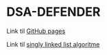 # DSA-DEFENDER

Link til [GitHub pages](https://markusingerslev.github.io/dsa-defender/)

Link til [singly linked list algoritme](https://github.com/MarkusIngerslev/algoritme-portfolio/tree/main/linkedlist/singly-linked-list)